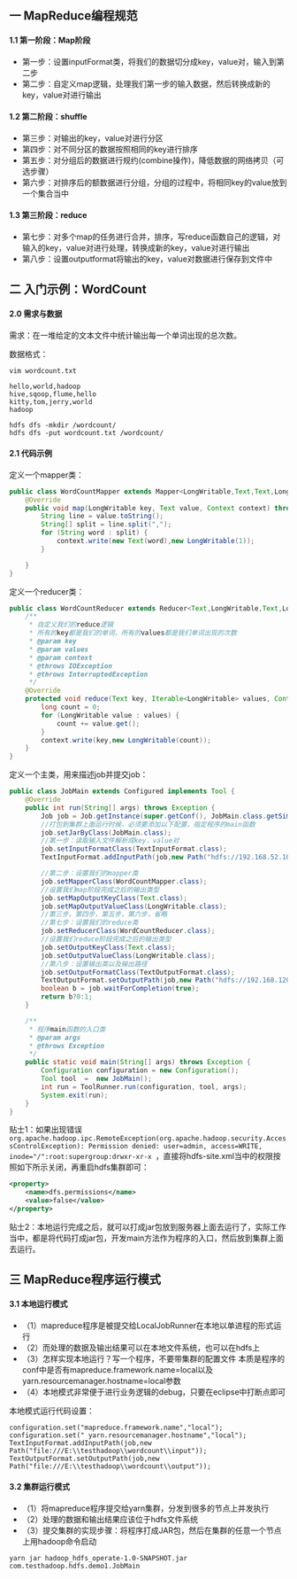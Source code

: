 ## 一 MapReduce编程规范

#### 1.1 第一阶段：Map阶段

- 第一步：设置inputFormat类，将我们的数据切分成key，value对，输入到第二步
- 第二步：自定义map逻辑，处理我们第一步的输入数据，然后转换成新的key，value对进行输出

#### 1.2 第二阶段：shuffle

- 第三步：对输出的key，value对进行分区
- 第四步：对不同分区的数据按照相同的key进行排序
- 第五步：对分组后的数据进行规约(combine操作)，降低数据的网络拷贝（可选步骤）
- 第六步：对排序后的额数据进行分组，分组的过程中，将相同key的value放到一个集合当中

#### 1.3 第三阶段：reduce

- 第七步：对多个map的任务进行合并，排序，写reduce函数自己的逻辑，对输入的key，value对进行处理，转换成新的key，value对进行输出
- 第八步：设置outputformat将输出的key，value对数据进行保存到文件中

## 二 入门示例：WordCount

#### 2.0 需求与数据

需求：在一堆给定的文本文件中统计输出每一个单词出现的总次数。  

数据格式：
```
vim wordcount.txt

hello,world,hadoop
hive,sqoop,flume,hello
kitty,tom,jerry,world
hadoop

hdfs dfs -mkdir /wordcount/
hdfs dfs -put wordcount.txt /wordcount/
```

#### 2.1 代码示例

定义一个mapper类：
```java
public class WordCountMapper extends Mapper<LongWritable,Text,Text,LongWritable> {
    @Override
    public void map(LongWritable key, Text value, Context context) throws IOException, InterruptedException {
        String line = value.toString();
        String[] split = line.split(",");
        for (String word : split) {
            context.write(new Text(word),new LongWritable(1));
        }

    }
}
```

定义一个reducer类：
```java
public class WordCountReducer extends Reducer<Text,LongWritable,Text,LongWritable> {
    /**
     * 自定义我们的reduce逻辑
     * 所有的key都是我们的单词，所有的values都是我们单词出现的次数
     * @param key
     * @param values
     * @param context
     * @throws IOException
     * @throws InterruptedException
     */
    @Override
    protected void reduce(Text key, Iterable<LongWritable> values, Context context) throws IOException, InterruptedException {
        long count = 0;
        for (LongWritable value : values) {
            count += value.get();
        }
        context.write(key,new LongWritable(count));
    }
}
```

定义一个主类，用来描述job并提交job：
```java
public class JobMain extends Configured implements Tool {
    @Override
    public int run(String[] args) throws Exception {
        Job job = Job.getInstance(super.getConf(), JobMain.class.getSimpleName());
        //打包到集群上面运行时候，必须要添加以下配置，指定程序的main函数
        job.setJarByClass(JobMain.class);
        //第一步：读取输入文件解析成key，value对
        job.setInputFormatClass(TextInputFormat.class);
        TextInputFormat.addInputPath(job,new Path("hdfs://192.168.52.100:8020/wordcount"));

        //第二步：设置我们的mapper类
        job.setMapperClass(WordCountMapper.class);
        //设置我们map阶段完成之后的输出类型
        job.setMapOutputKeyClass(Text.class);
        job.setMapOutputValueClass(LongWritable.class);
        //第三步，第四步，第五步，第六步，省略
        //第七步：设置我们的reduce类
        job.setReducerClass(WordCountReducer.class);
        //设置我们reduce阶段完成之后的输出类型
        job.setOutputKeyClass(Text.class);
        job.setOutputValueClass(LongWritable.class);
        //第八步：设置输出类以及输出路径
        job.setOutputFormatClass(TextOutputFormat.class);
        TextOutputFormat.setOutputPath(job,new Path("hdfs://192.168.120.111:8020/wordcount_out"));
        boolean b = job.waitForCompletion(true);
        return b?0:1;
    }

    /**
     * 程序main函数的入口类
     * @param args
     * @throws Exception
     */
    public static void main(String[] args) throws Exception {
        Configuration configuration = new Configuration();
        Tool tool  =  new JobMain();
        int run = ToolRunner.run(configuration, tool, args);
        System.exit(run);
    }
}
```

贴士1：如果出现错误 `org.apache.hadoop.ipc.RemoteException(org.apache.hadoop.security.AccessControlException): Permission denied: user=admin, access=WRITE, inode="/":root:supergroup:drwxr-xr-x `，直接将hdfs-site.xml当中的权限按照如下所示关闭，再重启hdfs集群即可：
```xml
<property>
    <name>dfs.permissions</name>
    <value>false</value>
</property>
```

贴士2：本地运行完成之后，就可以打成jar包放到服务器上面去运行了，实际工作当中，都是将代码打成jar包，开发main方法作为程序的入口，然后放到集群上面去运行。  

## 三 MapReduce程序运行模式

#### 3.1 本地运行模式

- （1）mapreduce程序是被提交给LocalJobRunner在本地以单进程的形式运行
- （2）而处理的数据及输出结果可以在本地文件系统，也可以在hdfs上
- （3）怎样实现本地运行？写一个程序，不要带集群的配置文件
本质是程序的conf中是否有mapreduce.framework.name=local以及yarn.resourcemanager.hostname=local参数
- （4）本地模式非常便于进行业务逻辑的debug，只要在eclipse中打断点即可

本地模式运行代码设置：
```
configuration.set("mapreduce.framework.name","local");
configuration.set(" yarn.resourcemanager.hostname","local");
TextInputFormat.addInputPath(job,new Path("file:///E:\\testhadoop\\wordcount\\input"));
TextOutputFormat.setOutputPath(job,new Path("file:///E:\\testhadoop\\wordcount\\output"));
```

#### 3.2 集群运行模式

- （1）将mapreduce程序提交给yarn集群，分发到很多的节点上并发执行
- （2）处理的数据和输出结果应该位于hdfs文件系统
- （3）提交集群的实现步骤：将程序打成JAR包，然后在集群的任意一个节点上用hadoop命令启动

```
yarn jar hadoop_hdfs_operate-1.0-SNAPSHOT.jar com.testhadoop.hdfs.demo1.JobMain
```